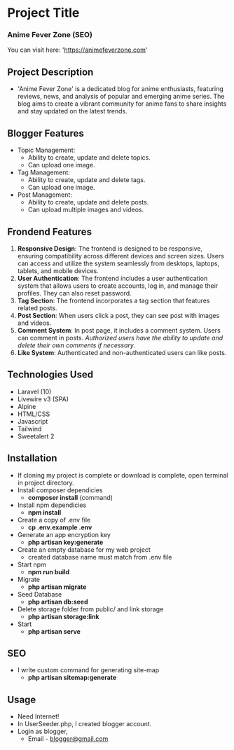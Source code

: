 
# Project Title

### Anime Fever Zone (SEO)

You can visit here: 'https://animefeverzone.com'

## Project Description

- 'Anime Fever Zone' is a dedicated blog for anime enthusiasts, featuring reviews, news, and analysis of popular and emerging anime series. The blog aims to create a vibrant community for anime fans to share insights and stay updated on the latest trends.

## Blogger Features

- Topic Management:
  - Ability to create, update and delete topics.
  - Can upload one image.
- Tag Management:
  - Ability to create, update and delete tags.
  - Can upload one image.
- Post Management:
  - Ability to create, update and delete posts.
  - Can upload multiple images and videos.

## Frondend Features

1. **Responsive Design**: The frontend is designed to be responsive, ensuring compatibility across different devices and screen sizes. Users can access and utilize the system seamlessly from desktops, laptops, tablets, and mobile devices.
2. **User Authentication**: The frontend includes a user authentication system that allows users to create accounts, log in, and manage their profiles. They can also reset password.
3. **Tag Section**:  The frontend incorporates a tag section that features related posts.
4. **Post Section**: When users click a post, they can see post with images and videos.
7. **Comment System**: In post page, it includes a comment system. Users can comment in posts. *Authorized users have the ability to update and delete their own comments if necessary*.
8. **Like System**: Authenticated and non-authenticated users can like posts.


## Technologies Used 

- Laravel (10)
- Livewire v3 (SPA)
- Alpine
- HTML/CSS
- Javascript
- Tailwind
- Sweetalert 2

## Installation

- If cloning my project is complete or download is complete, open terminal in project directory.
- Install composer dependicies
  - **composer install** (command)
- Install npm dependicies
  - **npm install**
- Create a copy of .env file
  - **cp .env.example .env**
- Generate an app encryption key
  - **php artisan key:generate**
- Create an empty database for my web project
  - created database name must match from .env file
- Start npm 
  - **npm run build**
- Migrate
  - **php artisan migrate**
- Seed Database
  - **php artisan db:seed**
- Delete storage folder from public/ and link storage
  - **php artisan storage:link**
- Start 
  - **php artisan serve**

## SEO  

- I write custom command for generating site-map
  - **php artisan sitemap:generate**

## Usage

- Need Internet!
- In UserSeeder.php, I created blogger account.
- Login as blogger,
  - Email - blogger@gmail.com

